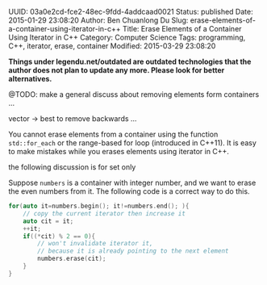 UUID: 03a0e2cd-fce2-48ec-9fdd-4addcaad0021
Status: published
Date: 2015-01-29 23:08:20
Author: Ben Chuanlong Du
Slug: erase-elements-of-a-container-using-iterator-in-c++
Title: Erase Elements of a Container Using Iterator in C++
Category: Computer Science
Tags: programming, C++, iterator, erase, container
Modified: 2015-03-29 23:08:20

**Things under legendu.net/outdated are outdated technologies that the author does not plan to update any more. Please look for better alternatives.**

@TODO: make a general discuss about removing elements form containers ...

vector -> best to remove backwards ...

You cannot erase elements from a container 
using the function `std::for_each` 
or the range-based for loop (introduced in C++11).
It is easy to make mistakes while you erases elements using iterator in C++.


the following discussion is for set only

Suppose `numbers` is a container with integer number,
and we want to erase the even numbers from it.
The following code is a correct way to do this.

```C++
for(auto it=numbers.begin(); it!=numbers.end(); ){
    // copy the current iterator then increase it
    auto cit = it;
    ++it;
    if((*cit) % 2 == 0){
        // won't invalidate iterator it, 
        // because it is already pointing to the next element
        numbers.erase(cit);
    }
}
```
